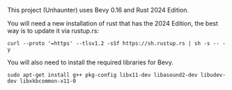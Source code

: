 This project (Unhaunter) uses Bevy 0.16 and Rust 2024 Edition.

You will need a new installation of rust that has the 2024 Edition, the best way is to update it via rustup.rs:

```
curl --proto '=https' --tlsv1.2 -sSf https://sh.rustup.rs | sh -s -- -y
```

You will also need to install the required libraries for Bevy.

```
sudo apt-get install g++ pkg-config libx11-dev libasound2-dev libudev-dev libxkbcommon-x11-0
```

